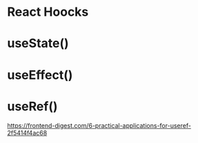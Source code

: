 # React Hoocks
  # useState()
  # useEffect()
  # useRef()
https://frontend-digest.com/6-practical-applications-for-useref-2f5414f4ac68
